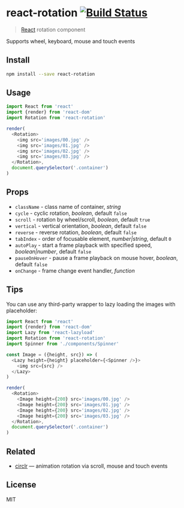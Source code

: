 # react-rotation [![Build Status][travis-image]][travis-url]

> [React][react] rotation component

Supports wheel, keyboard, mouse and touch events

## Install

```sh
npm install --save react-rotation
```

## Usage

```js
import React from 'react'
import {render} from 'react-dom'
import Rotation from 'react-rotation'

render(
  <Rotation>
    <img src='images/00.jpg' />
    <img src='images/01.jpg' />
    <img src='images/02.jpg' />
    <img src='images/03.jpg' />
  </Rotation>,
  document.querySelector('.container')
)
```

## Props

* `className` - class name of container, *string*
* `cycle` - cyclic rotation, *boolean*, default `false`
* `scroll` - rotation by wheel/scroll, *boolean*, default `true`
* `vertical` - vertical orientation, *boolean*, default `false`
* `reverse` - reverse rotation, *boolean*, default `false`
* `tabIndex` - order of focusable element, *number|string*, default `0`
* `autoPlay` - start a frame playback with specified speed, *boolean|number*, default `false`
* `pauseOnHover` - pause a frame playback on mouse hover, *boolean*, default `false`
* `onChange` - frame change event handler, *function*

## Tips

You can use any third-party wrapper to lazy loading the images with placeholder:

```js
import React from 'react'
import {render} from 'react-dom'
import Lazy from 'react-lazyload'
import Rotation from 'react-rotation'
import Spinner from './components/Spinner'

const Image = ({height, src}) => (
  <Lazy height={height} placeholder={<Spinner />}>
    <img src={src} />
  </Lazy>
)

render(
  <Rotation>
    <Image height={200} src='images/00.jpg' />
    <Image height={200} src='images/01.jpg' />
    <Image height={200} src='images/02.jpg' />
    <Image height={200} src='images/03.jpg' />
  </Rotation>,
  document.querySelector('.container')
)
```

## Related

* [circlr][circlr] — animation rotation via scroll, mouse and touch events

## License

MIT

[travis-url]: https://travis-ci.org/andrepolischuk/react-rotation
[travis-image]: https://travis-ci.org/andrepolischuk/react-rotation.svg?branch=master

[react]: https://github.com/facebook/react
[circlr]: https://github.com/andrepolischuk/circlr
